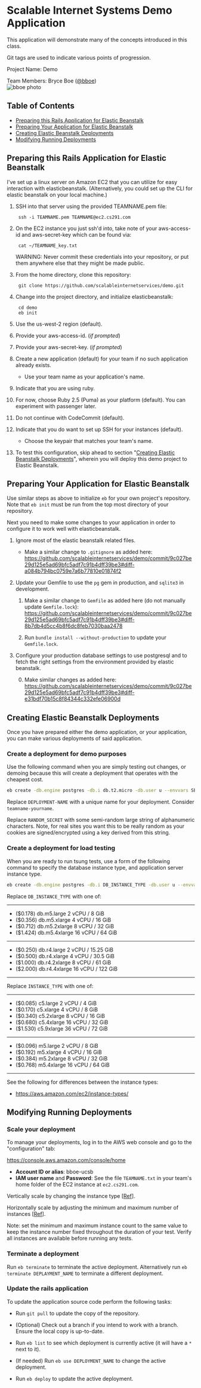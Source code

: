 # Scalable Internet Systems Demo Application

This application will demonstrate many of the concepts introduced in
this class.

Git tags are used to indicate various points of progression.

Project Name: Demo

Team Members:
Bryce Boe ([@bboe](https://github.com/bboe))  
![bboe photo](https://avatars1.githubusercontent.com/u/48100?s=200&u=d1a168848b5ddcb4b2a8410fd5f7347cf5affdbc&v=4)

## Table of Contents

- [Preparing this Rails Application for Elastic
  Beanstalk](#preparing-this-rails-application-for-elastic-beanstalk)
- [Preparing Your Application for Elastic
  Beanstalk](#preparing-your-application-for-elastic-beanstalk)
- [Creating Elastic Beanstalk
  Deployments](#creating-elastic-beanstalk-deployments)
- [Modifying Running Deployments](#modifying-running-deployments)

## Preparing this Rails Application for Elastic Beanstalk

I've set up a linux server on Amazon EC2 that you can utilize for easy
interaction with elasticbeanstalk. (Alternatively, you could set up the CLI for
elastic beanstalk on your local machine.)

1. SSH into that server using the provided TEAMNAME.pem file:

        ssh -i TEAMNAME.pem TEAMNAME@ec2.cs291.com

1. On the EC2 instance you just ssh'd into, take note of your aws-access-id and
aws-secret-key which can be found via:

        cat ~/TEAMNAME_key.txt

    WARNING: Never commit these credentials into your repository, or put them
    anywhere else that they might be made public.

1. From the home directory, clone this repository:

        git clone https://github.com/scalableinternetservices/demo.git

1. Change into the project directory, and initialize elasticbeanstalk:

        cd demo
        eb init

1. Use the us-west-2 region (default).

1. Provide your aws-access-id. (*if prompted*)

1. Provide your aws-secret-key. (*if prompted*)

1. Create a new application (default) for your team if no such application
   already exists.

    * Use your team name as your application's name.

1. Indicate that you are using ruby.

1. For now, choose Ruby 2.5 (Puma) as your platform (default). You can
   experiment with passenger later.

1. Do not continue with CodeCommit (default).

1. Indicate that you do want to set up SSH for your instances (default).

    * Choose the keypair that matches your team's name.

1. To test this configuration, skip ahead to section "[Creating Elastic
Beanstalk Deployments](#creating-elastic-beanstalk-deployments)", wherein you
will deploy this demo project to Elastic Beanstalk.

## Preparing Your Application for Elastic Beanstalk

Use similar steps as above to initialize `eb` for your own project's
repository. Note that `eb init` must be run from the top most directory of your
repository.

Next you need to make some changes to your application in order to configure it
to work well with elasticbeanstalk.

1. Ignore most of the elastic beanstalk related files.

    * Make a similar change to `.gitignore` as added here:
      https://github.com/scalableinternetservices/demo/commit/9c027be29d125e5ad69bfc5adf7c91b4dff39be3#diff-a084b794bc0759e7a6b77810e01874f2

1. Update your Gemfile to use the `pg` gem in production, and `sqlite3` in
   development.

    1. Make a similar change to `Gemfile` as added here (do not manually update
       `Gemfile.lock`):
       https://github.com/scalableinternetservices/demo/commit/9c027be29d125e5ad69bfc5adf7c91b4dff39be3#diff-8b7db4d5cc4b8f6dc8feb7030baa2478

    2. Run `bundle install --without-production` to update your `Gemfile.lock`.


1. Configure your production database settings to use postgresql and to fetch
   the right settings from the environment provided by elastic beanstalk.

    0. Make similar changes as added here:
       https://github.com/scalableinternetservices/demo/commit/9c027be29d125e5ad69bfc5adf7c91b4dff39be3#diff-e31bdf70b15c8f84344c332efe06900d


## Creating Elastic Beanstalk Deployments

Once you have prepared either the demo application, or your application, you
can make various deployments of said application.

### Create a deployment for demo purposes

Use the following command when you are simply testing out changes, or demoing
because this will create a deployment that operates with the cheapest cost.

```bash
eb create -db.engine postgres -db.i db.t2.micro -db.user u --envvars SECRET_KEY_BASE=RANDOM_SECRET --single DEPLOYMENT-NAME
```

Replace `DEPLOYMENT-NAME` with a unique name for your
deployment. Consider `teamname-yourname`.

Replace `RANDOM_SECRET` with some semi-random large string of
alphanumeric characters. Note, for real sites you want this to be
really random as your cookies are signed/encrypted using a key derived
from this string.

### Create a deployment for load testing

When you are ready to run tsung tests, use a form of the following command to
specify the database instance type, and application server instance type.

```bash
eb create -db.engine postgres -db.i DB_INSTANCE_TYPE -db.user u --envvars SECRET_KEY_BASE=RANDOM_SECRET -i INSTANCE_TYPE DEPLOYMENT_NAME
```

Replace `DB_INSTANCE_TYPE` with one of:

---
* ($0.178) db.m5.large  2 vCPU / 8 GiB
* ($0.356) db.m5.xlarge  4 vCPU / 16 GiB
* ($0.712) db.m5.2xlarge  8 vCPU / 32 GiB
* ($1.424) db.m5.4xlarge  16 vCPU / 64 GiB
---
* ($0.250) db.r4.large  2 vCPU / 15.25 GiB
* ($0.500) db.r4.xlarge  4 vCPU / 30.5 GiB
* ($1.000) db.r4.2xlarge  8 vCPU / 61 GiB
* ($2.000) db.r4.4xlarge  16 vCPU / 122 GiB
---

Replace `INSTANCE_TYPE` with one of:

---
* ($0.085) c5.large  2 vCPU / 4 GiB
* ($0.170) c5.xlarge  4 vCPU / 8 GiB
* ($0.340) c5.2xlarge  8 vCPU / 16 GiB
* ($0.680) c5.4xlarge  16 vCPU / 32 GiB
* ($1.530) c5.9xlarge  36 vCPU / 72 GiB
---
* ($0.096) m5.large  2 vCPU / 8 GiB
* ($0.192) m5.xlarge  4 vCPU / 16 GiB
* ($0.384) m5.2xlarge  8 vCPU / 32 GiB
* ($0.768) m5.4xlarge  16 vCPU / 64 GiB
---

See the following for differences between the instance types:
* https://aws.amazon.com/ec2/instance-types/

## Modifying Running Deployments

### Scale your deployment

To manage your deployments, log in to the AWS web console and go to the
"configuration" tab:

<https://console.aws.amazon.com/console/home>

- **Account ID or alias**: bboe-ucsb
- **IAM user name** and **Password**: See the file `TEAMNAME.txt` in your
    team's home folder of the EC2 instance at `ec2.cs291.com`.


Vertically scale by changing the instance type
[[Ref](http://docs.aws.amazon.com/elasticbeanstalk/latest/dg/using-features.managing.ec2.html)].

Horizontally scale by adjusting the minimum and maximum number of instances
[[Ref](http://docs.aws.amazon.com/elasticbeanstalk/latest/dg/using-features.managing.as.html)].

Note: set the minimum and maximum instance count to the same value to keep the
instance number fixed throughout the duration of your test. Verify all
instances are available before running any tests.

### Terminate a deployment

Run `eb terminate` to terminate the active deployment. Alternatively
run `eb terminate DEPLAYMENT_NAME` to terminate a different
deployment.

### Update the rails application

To update the application source code perform the following tasks:

* Run `git pull` to update the copy of the repository.

* (Optional) Check out a branch if you intend to work with a
  branch. Ensure the local copy is up-to-date.

* Run `eb list` to see which deployment is currently active (it will
  have a `*` next to it).

* (If needed) Run `eb use DEPLOYMENT_NAME` to change the active deployment.

* Run `eb deploy` to update the active deployment.
